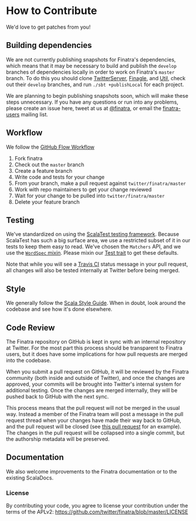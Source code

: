 # How to Contribute

We'd love to get patches from you!

## Building dependencies

We are not currently publishing snapshots for Finatra's dependencies, which
means that it may be necessary to build and publish the `develop` branches of dependencies locally 
in order to work on Finatra's `master` branch. To do this you should clone [TwitterServer][twitter-server-repo], 
[Finagle][finagle-repo], and [Util][util-repo], check out their `develop` branches, and run `./sbt +publishLocal` 
for each project.

We are planning to begin publishing snapshots soon, which will make these steps
unnecessary. If you have any questions or run into any problems, please create
an issue here, tweet at us at [@finatra](https://twitter.com/finatra), or email
the [finatra-users](https://groups.google.com/forum/#!forum/finatra-users) mailing list.

## Workflow

We follow the [GitHub Flow Workflow](https://guides.github.com/introduction/flow/)

1.  Fork finatra
2.  Check out the `master` branch
3.  Create a feature branch
4.  Write code and tests for your change
6.  From your branch, make a pull request against `twitter/finatra/master`
7.  Work with repo maintainers to get your change reviewed
8.  Wait for your change to be pulled into `twitter/finatra/master`
9.  Delete your feature branch

## Testing

We've standardized on using the [ScalaTest testing framework][scalatest].
Because ScalaTest has such a big surface area, we use a restricted subset of it
in our tests to keep them easy to read.  We've chosen the `Matchers` API, and we use 
the [`WordSpec` mixin][wordspec]. Please mixin our [Test trait][test-trait] to get
these defaults.

Note that while you will see a [Travis CI][travis-ci] status message in your
pull request, all changes will also be tested internally at Twitter before being merged.

## Style

We generally follow the [Scala Style Guide][scala-style-guide]. When in doubt, look around the codebase and see how it's done elsewhere.

## Code Review

The Finatra repository on GitHub is kept in sync with an internal repository at
Twitter. For the most part this process should be transparent to Finatra users,
but it does have some implications for how pull requests are merged into the
codebase.

When you submit a pull request on GitHub, it will be reviewed by the
Finatra community (both inside and outside of Twitter), and once the changes are
approved, your commits will be brought into Twitter's internal system for additional
testing. Once the changes are merged internally, they will be pushed back to
GitHub with the next sync.

This process means that the pull request will not be merged in the usual way.
Instead a member of the Finatra team will post a message in the pull request
thread when your changes have made their way back to GitHub, and the pull
request will be closed (see [this pull request][pull-example] for an example). The changes
in the pull request will be collapsed into a single commit, but the authorship
metadata will be preserved.

## Documentation

We also welcome improvements to the Finatra documentation or to the existing ScalaDocs.

[pull-example]: https://github.com/twitter/finagle/pull/267
[twitter-server-repo]: https://github.com/twitter/twitter-server
[finagle-repo]: https://github.com/twitter/finagle
[util-repo]: https://github.com/twitter/util
[effectivescala]: https://twitter.github.io/effectivescala/
[wordspec]: http://doc.scalatest.org/2.2.1/#org.scalatest.WordSpec
[scalatest]: http://www.scalatest.org/
[scala-style-guide]: http://docs.scala-lang.org/style/scaladoc.html
[travis-ci]: https://travis-ci.org/twitter/finatra
[test-trait]: https://github.com/twitter/finatra/blob/master/finatra/inject/inject-core/src/test/scala/com/twitter/inject/Test.scala

### License
By contributing your code, you agree to license your contribution under the terms of the APLv2:
https://github.com/twitter/finatra/blob/master/LICENSE
